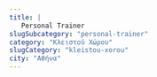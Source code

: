 ```yaml
---
title: |
   Personal Trainer
slugSubcategory: "personal-trainer"
category: "Κλειστού Χώρου"
slugCategory: "kleistou-xorou"
city: "Αθήνα"
---
```


